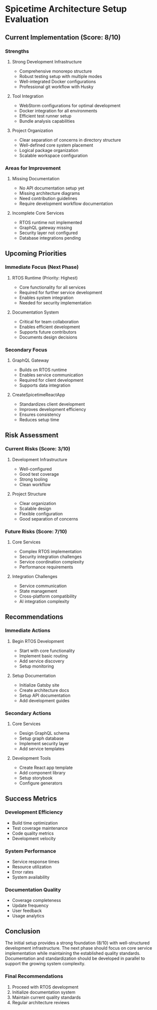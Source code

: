 # Spicetime Architecture Setup Evaluation

## Current Implementation (Score: 8/10)

### Strengths
1. Strong Development Infrastructure
   - Comprehensive monorepo structure
   - Robust testing setup with multiple modes
   - Well-integrated Docker configurations
   - Professional git workflow with Husky

2. Tool Integration
   - WebStorm configurations for optimal development
   - Docker integration for all environments
   - Efficient test runner setup
   - Bundle analysis capabilities

3. Project Organization
   - Clear separation of concerns in directory structure
   - Well-defined core system placement
   - Logical package organization
   - Scalable workspace configuration

### Areas for Improvement
1. Missing Documentation
   - No API documentation setup yet
   - Missing architecture diagrams
   - Need contribution guidelines
   - Require development workflow documentation

2. Incomplete Core Services
   - RTOS runtime not implemented
   - GraphQL gateway missing
   - Security layer not configured
   - Database integrations pending

## Upcoming Priorities

### Immediate Focus (Next Phase)
1. RTOS Runtime (Priority: Highest)
   - Core functionality for all services
   - Required for further service development
   - Enables system integration
   - Needed for security implementation

2. Documentation System
   - Critical for team collaboration
   - Enables efficient development
   - Supports future contributors
   - Documents design decisions

### Secondary Focus
1. GraphQL Gateway
   - Builds on RTOS runtime
   - Enables service communication
   - Required for client development
   - Supports data integration

2. CreateSpicetimeReactApp
   - Standardizes client development
   - Improves development efficiency
   - Ensures consistency
   - Reduces setup time

## Risk Assessment

### Current Risks (Score: 3/10)
1. Development Infrastructure
   - Well-configured
   - Good test coverage
   - Strong tooling
   - Clean workflow

2. Project Structure
   - Clear organization
   - Scalable design
   - Flexible configuration
   - Good separation of concerns

### Future Risks (Score: 7/10)
1. Core Services
   - Complex RTOS implementation
   - Security integration challenges
   - Service coordination complexity
   - Performance requirements

2. Integration Challenges
   - Service communication
   - State management
   - Cross-platform compatibility
   - AI integration complexity

## Recommendations

### Immediate Actions
1. Begin RTOS Development
   - Start with core functionality
   - Implement basic routing
   - Add service discovery
   - Setup monitoring

2. Setup Documentation
   - Initialize Gatsby site
   - Create architecture docs
   - Setup API documentation
   - Add development guides

### Secondary Actions
1. Core Services
   - Design GraphQL schema
   - Setup graph database
   - Implement security layer
   - Add service templates

2. Development Tools
   - Create React app template
   - Add component library
   - Setup storybook
   - Configure generators

## Success Metrics

### Development Efficiency
- Build time optimization
- Test coverage maintenance
- Code quality metrics
- Development velocity

### System Performance
- Service response times
- Resource utilization
- Error rates
- System availability

### Documentation Quality
- Coverage completeness
- Update frequency
- User feedback
- Usage analytics

## Conclusion

The initial setup provides a strong foundation (8/10) with well-structured development infrastructure. The next phase should focus on core service implementation while maintaining the established quality standards. Documentation and standardization should be developed in parallel to support the growing system complexity.

### Final Recommendations
1. Proceed with RTOS development
2. Initialize documentation system
3. Maintain current quality standards
4. Regular architecture reviews
